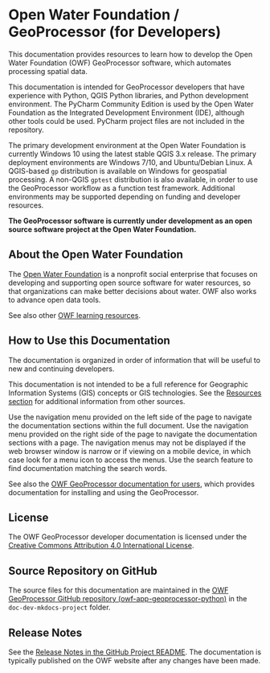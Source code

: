 # Open Water Foundation / GeoProcessor (for Developers) #

This documentation provides resources to learn how to develop the
Open Water Foundation (OWF) GeoProcessor software,
which automates processing spatial data.

This documentation is intended for GeoProcessor developers that have experience with Python,
QGIS Python libraries, and Python development environment.
The PyCharm Community Edition is used by the Open Water Foundation as the Integrated Development Environment (IDE),
although other tools could be used.
PyCharm project files are not included in the repository.

The primary development environment at the Open Water Foundation
is currently Windows 10 using the latest stable QGIS 3.x release.
The primary deployment environments are Windows 7/10, and Ubuntu/Debian Linux.
A QGIS-based `gp` distribution is available on Windows for geospatial processing.
A non-QGIS `gptest` distribution is also available,
in order to use the GeoProcessor workflow as a function test framework.
Additional environments may be supported depending on funding and developer resources.

**The GeoProcessor software is currently under development as an open source software project at the Open Water Foundation.**

## About the Open Water Foundation ##

The [Open Water Foundation](http://openwaterfoundation.org) is a nonprofit social enterprise that focuses
on developing and supporting open source software for water resources, so that organizations can make better decisions about water.
OWF also works to advance open data tools.

See also other [OWF learning resources](http://learn.openwaterfoundation.org).

## How to Use this Documentation ##

The documentation is organized in order of information that will be useful to new and continuing developers.

This documentation is not intended to be a full reference for Geographic Information Systems (GIS) concepts or GIS technologies.
See the [Resources section](../resources/resources) for additional information from other sources.

Use the navigation menu provided on the left side of the page to navigate the documentation sections within the full document.
Use the navigation menu provided on the right side of the page to navigate the documentation sections with a page.
The navigation menus may not be displayed if the web browser window is narrow or if viewing on a mobile device,
in which case look for a menu icon to access the menus.
Use the search feature to find documentation matching the search words.

See also the [OWF GeoProcessor documentation for users](http://learn.openwaterfoundation.org/owf-app-geoprocessor-python-doc-user/),
which provides documentation for installing and using the GeoProcessor.

## License ##

The OWF GeoProcessor developer documentation is licensed under the
[Creative Commons Attribution 4.0 International License](https://creativecommons.org/licenses/by/4.0).

## Source Repository on GitHub ##

The source files for this documentation are maintained in the [OWF GeoProcessor GitHub repository
(owf-app-geoprocessor-python)](https://github.com/OpenWaterFoundation/owf-app-geoprocessor-python/tree/master/doc-dev-mkdocs-project/)
in the `doc-dev-mkdocs-project` folder.

## Release Notes ##

See the [Release Notes in the GitHub Project README](https://github.com/OpenWaterFoundation/owf-app-geoprocessor-python/tree/master/doc-dev-mkdocs-project/README.md#release-notes).
The documentation is typically published on the OWF website after any changes have been made.
